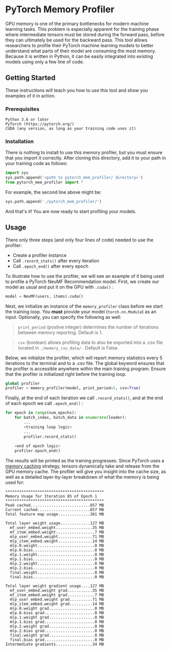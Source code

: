 # PyTorch Memory Profiler

GPU memory is one of the primary bottlenecks for modern machine learning tasks. This problem is especially apparent for the training phase where intermediate tensors must be stored during the forward pass, before they can ultimately be used for the backward pass. This tool allows researchers to profile their PyTorch machine learning models to better understand what parts of their model are consuming the most memory. Because it is written in Python, it can be easily integrated into existing models using only a few line of code.

## Getting Started

These instructions will teach you how to use this tool and show you examples of it in action.

### Prerequisites

```
Python 3.6 or later
PyTorch (https://pytorch.org/)
CUDA (any version, as long as your training code uses it)
```

### Installation
There is nothing to install to use this memory profiler, but you must ensure that you import it correctly. After cloning this directory, add it to your path in your training code as follows:
```Python
import sys
sys.path.append('<path to pytorch_mem_profiler/ directory>')
from pytorch_mem_profiler import *
```

For example, the second line above might be:
```Python
sys.path.append('./pytorch_mem_profiler/')
```

And that's it! You are now ready to start profiling your models.

## Usage

There only three steps (and only four lines of code) needed to use the profiler:

* Create a profiler instance
* Call ```.record_stats()``` after every iteration
* Call ```.epoch_end()``` after every epoch

To illustrate how to use the profiler, we will see an example of it being used to profile a PyTorch NeuMF Recommendation model. First, we create our model as usual and put it on the GPU with ```.cuda()``` :
```Python
model = NeuMF(users, items).cuda()
```

Next, we initialize an instance of the ```memory_profiler``` class before we start the training loop. You **must** provide your model (```torch.nn.Module```) as an input. Optionally, you can specify the following as well:

>```print_period``` (postive integer) determines the number of iterations between memory reporting. Default is 1.

>```csv``` (boolean) allows profiling data to also be exported into a .csv file located in ```./memory_csv_data/``` . Default is False.

Below, we initialize the profiler, which will report memory statistics every 5 iterations to the terminal and to a .csv file. The global keyword ensures that the profiler is accessible anywhere within the main training program. Ensure that the profiler is initialized right before the training loop.

```Python
global profiler
profiler = memory_profiler(model, print_period=5, csv=True)
```

Finally, at the end of each iteration we call ```.record_stats()```, and at the end of each epoch we call ```.epoch_end()``` :

```Python
for epoch in range(num_epochs):
    for batch_index, batch_data in enumerate(loader):
        ...
        <training loop logic>
        ...
        profiler.record_stats()
    
    <end of epoch logic>
    profiler.epoch_end()
```

The results will be printed as the training progresses. Since PyTorch uses a [memory caching](https://pytorch.org/docs/stable/notes/cuda.html#memory-management) strategy, tensors dynamically take and release from the GPU memory cache. The profiler will give you insight into the cache size, as well as a detailed layer-by-layer breakdown of what the memory is being used for:

```
*******************************************
Memory Usage for Iteration 85 of Epoch 1
*******************************************
Peak cached..........................857 MB
Current cached.......................857 MB
Total feature map usage..............301 MB

Total layer weight usage.............127 MB
  mf_user_embed.weight................35 MB
  mf_item_embed.weight.................7 MB
  mlp_user_embed.weight...............71 MB
  mlp_item_embed.weight...............14 MB
  mlp.0.weight.........................0 MB
  mlp.0.bias...........................0 MB
  mlp.1.weight.........................0 MB
  mlp.1.bias...........................0 MB
  mlp.2.weight.........................0 MB
  mlp.2.bias...........................0 MB
  final.weight.........................0 MB
  final.bias...........................0 MB

Total layer weight gradient usage....127 MB
  mf_user_embed.weight grad...........35 MB
  mf_item_embed.weight grad............7 MB
  mlp_user_embed.weight grad..........71 MB
  mlp_item_embed.weight grad..........14 MB
  mlp.0.weight grad....................0 MB
  mlp.0.bias grad......................0 MB
  mlp.1.weight grad....................0 MB
  mlp.1.bias grad......................0 MB
  mlp.2.weight grad....................0 MB
  mlp.2.bias grad......................0 MB
  final.weight grad....................0 MB
  final.bias grad......................0 MB
Intermediate gradients................34 MB
```
